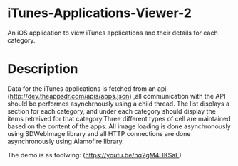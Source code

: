 # iTunes-Applications-Viewer-2
An iOS application to view iTunes applications and their details for each category.

# Description
Data for the iTunes applications is fetched from an api (http://dev.theappsdr.com/apis/apps.json) ,all communication with the API should be performes asynchrnously using a child thread.
The list displays a section for each category, and under each category should display the items retreived for that category.Three different types of cell are maintained based on the content of the apps.
All image loading is done asynchronously using SDWebImage library and all HTTP connections are done asynchronously using Alamofire library.

The demo is as foolwing: (https://youtu.be/nq2gM4HKSaE)
